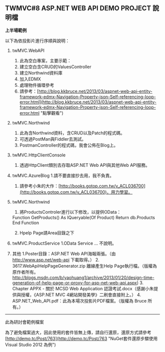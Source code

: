 ## TWMVC#8 ASP.NET WEB API DEMO PROJECT 說明檔 ##

**上半場範例**

以下為依投影片進行序順與說明：

1. twMVC.WebAPI
	1. 此為空白專案，主要示範：
	1. 建立空白含CRUD的ValuesController
	1. 建立Northwind資料庫
	1. 加入EDMX
	1. 處理物件循環參考
	1. 請參考：[http://blog.kkbruce.net/2013/03/aspnet-web-api-entity-framework-edmx-Navigation-Property-json-Self-referencing-loop-error.html](http://blog.kkbruce.net/2013/03/aspnet-web-api-entity-framework-edmx-Navigation-Property-json-Self-referencing-loop-error.html "點擊觀看")
1. twMVC.Northwind
	1. 此為含Northwind資料，含CRUD以及Patch的程式碼。
	1. 可透過PostMan與Fiddler去測試。
	1. PostmanController的程式碼，我會公佈在Blog上。
1. twMVC.HttpClientConsole
	1. 透過HttpClient類別去存取ASP.NET Web API與其他Web API服務。
1. twMVC.AzureBlog
	1.請不要直接抄去用，我不負責。
	1. 請參考小朱的大作：[http://books.gotop.com.tw/v_ACL036700](http://books.gotop.com.tw/v_ACL036700)，用力學習。
1. twMVC.Northwind
	1. 將ProductsControler進行以下修改，以提供OData：

    <Queryable>
    Function GetProducts() As IQueryable(Of Product)
    Return db.Products
    End Function


	2. Hpelp Page請Area目錄之下
1. twMVC.ProductService
	1.OData Service … 不說明。

1. 其他
	1.Poster目錄：ASP.NET Web API海報兩張。（由 http://www.asp.net/web-api 下載取得。）
	2. 3617.WebApiHelpPageGenerator.zip 離線產生Help Page執行檔。（版權為原作者所有。http://blogs.msdn.com/b/yaohuang1/archive/2013/01/20/design-time-generation-of-help-page-or-proxy-for-asp-net-web-api.aspx)
	3. Chapter APPX - 關於 MCSD Web Application 認證考試.docx（感謝小朱提供與授權，《ASP.NET MVC 4網站開發美學》二刷會直接附上。）
	4. ASP.NET_Web_API.pdf：此為本場次投影片PDF檔案。（版權為 Bruce 所有。）


----------------------------
此為研討會範例檔案


為了避免檔案過大，因此使用的套件皆無上傳，請自行還原，還原方式請參考
[http://demo.tc/Post/763](http://demo.tc/Post/763 "NuGet套件還原步驟使用Visual Studio 2012 為例")
